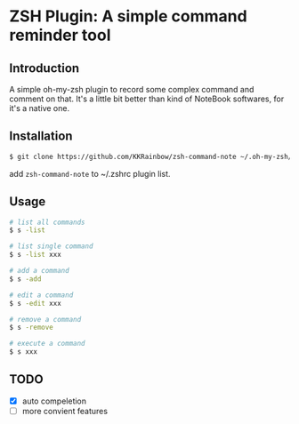 # ZSH Plugin: A simple command reminder tool

## Introduction

A simple oh-my-zsh plugin to record some complex command and comment on that. It's a little bit better than kind of 
NoteBook softwares, for it's a native one.


## Installation

```bash
$ git clone https://github.com/KKRainbow/zsh-command-note ~/.oh-my-zsh/custom/plugins/zsh-command-note
```

add `` zsh-command-note `` to ~/.zshrc plugin list.


## Usage

```bash
# list all commands
$ s -list

# list single command
$ s -list xxx

# add a command
$ s -add

# edit a command
$ s -edit xxx

# remove a command
$ s -remove

# execute a command
$ s xxx
```

## TODO

- [x] auto compeletion
- [ ] more convient features

